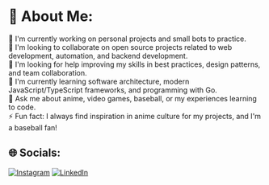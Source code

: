 # 💫 About Me:
🔭 I'm currently working on personal projects and small bots to practice.<br>👯 I'm looking to collaborate on open source projects related to web development, automation, and backend development.<br>🤝 I'm looking for help improving my skills in best practices, design patterns, and team collaboration.<br>🌱 I'm currently learning software architecture, modern JavaScript/TypeScript frameworks, and programming with Go.<br>💬 Ask me about anime, video games, baseball, or my experiences learning to code.<br>⚡ Fun fact: I always find inspiration in anime culture for my projects, and I'm a baseball fan!


## 🌐 Socials:
[![Instagram](https://img.shields.io/badge/Instagram-%23E4405F.svg?logo=Instagram&logoColor=white)](https://instagram.com/j.familia18) [![LinkedIn](https://img.shields.io/badge/LinkedIn-%230077B5.svg?logo=linkedin&logoColor=white)](https://linkedin.com/in/jrfamilia) 
